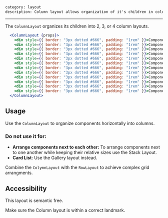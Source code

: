 ```meta
category: layout
description: Column layout allows organization of it's children in columns
```

---

The `ColumnLayout` organizes its children into 2, 3, or 4 column layouts.

```jsx
  <ColumnLayout {props}>
    <div style={{ border: "3px dotted #666", padding: "1rem" }}>Component</div>
    <div style={{ border: "3px dotted #666", padding: "1rem" }}>Component</div>
    <div style={{ border: "3px dotted #666", padding: "1rem" }}>Component</div>
    <div style={{ border: "3px dotted #666", padding: "1rem" }}>Component</div>
    <div style={{ border: "3px dotted #666", padding: "1rem" }}>Component</div>
    <div style={{ border: "3px dotted #666", padding: "1rem" }}>Component</div>
    <div style={{ border: "3px dotted #666", padding: "1rem" }}>Component</div>
    <div style={{ border: "3px dotted #666", padding: "1rem" }}>Component</div>
    <div style={{ border: "3px dotted #666", padding: "1rem" }}>Component</div>
    <div style={{ border: "3px dotted #666", padding: "1rem" }}>Component</div>
    <div style={{ border: "3px dotted #666", padding: "1rem" }}>Component</div>
    <div style={{ border: "3px dotted #666", padding: "1rem" }}>Component</div>
  </ColumnLayout>
```

## Usage

Use the `ColumnLayout` to organize components horizontally into columns.

### Do not use it for:

- **Arrange components next to each other:** To arrange components next to one another while keeping their relative sizes use the Stack Layout.
- **Card List**: Use the Gallery layout instead.

Combine the `ColymnLayout` with the `RowLayout` to achieve complex grid arrangments.

## Accessibility

This layout is semantic free.

Make sure the Column layout is within a correct landmark.
